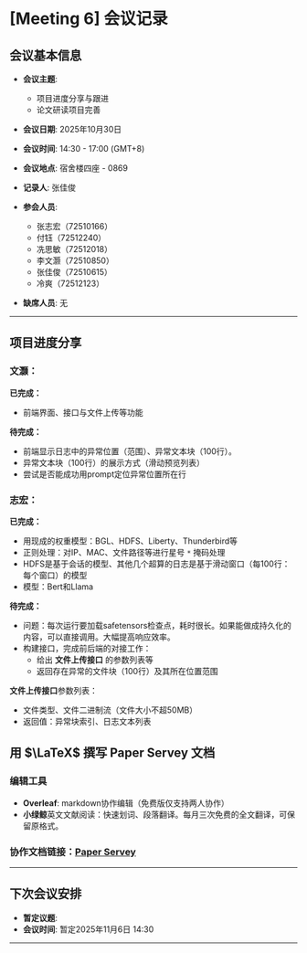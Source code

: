 # [Meeting 6] 会议记录

## 会议基本信息

- **会议主题**:

  - 项目进度分享与跟进
  - 论文研读项目完善
- **会议日期**: 2025年10月30日
- **会议时间**: 14:30 - 17:00 (GMT+8)
- **会议地点**: 宿舍楼四座 - 0869
- **记录人**: 张佳俊
- **参会人员**:

  - 张志宏（72510166）
  - 付钰（72512240）
  - 冼思敏（72512018）
  - 李文灏（72510850）
  - 张佳俊（72510615）
  - 冷爽（72512123）
- **缺席人员**: 无

---

## 项目进度分享

### 文灏：

**已完成：**

- 前端界面、接口与文件上传等功能

**待完成：**

- 前端显示日志中的异常位置（范围）、异常文本块（100行）。
- 异常文本块（100行）的展示方式（滑动预览列表）
- 尝试是否能成功用prompt定位异常位置所在行

### 志宏：

**已完成：**

- 用现成的权重模型：BGL、HDFS、Liberty、Thunderbird等
- 正则处理：对IP、MAC、文件路径等进行星号 `*` 掩码处理
- HDFS是基于会话的模型、其他几个超算的日志是基于滑动窗口（每100行：每个窗口）的模型
- 模型：Bert和Llama

**待完成：**

- 问题：每次运行要加载safetensors检查点，耗时很长。如果能做成持久化的内容，可以直接调用。大幅提高响应效率。
- 构建接口，完成前后端的对接工作：
  - 给出 **文件上传接口** 的参数列表等
  - 返回存在异常的文件块（100行）及其所在位置范围

**文件上传接口**参数列表：

- 文件类型、文件二进制流（文件大小不超50MB）
- 返回值：异常块索引、日志文本列表

## 用 $\LaTeX$ 撰写 Paper Servey 文档

### 编辑工具

- **Overleaf**: markdown协作编辑（免费版仅支持两人协作）
- **小绿鲸**英文文献阅读：快速划词、段落翻译。每月三次免费的全文翻译，可保留原格式。

### 协作文档链接：[Paper Servey](https://www.overleaf.com/2173134923xgxbhcntxgpk#d7ba3a)

---

## 下次会议安排

- **暂定议题**:
- **会议时间**: 暂定2025年11月6日 14:30

---
